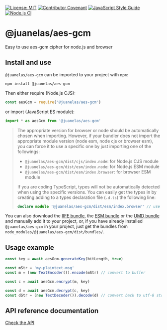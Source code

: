[![License: MIT](https://img.shields.io/badge/License-MIT-yellow.svg)](LICENSE)
[![Contributor Covenant](https://img.shields.io/badge/Contributor%20Covenant-2.1-4baaaa.svg)](CODE_OF_CONDUCT.md)
[![JavaScript Style Guide](https://img.shields.io/badge/code_style-standard-brightgreen.svg)](https://standardjs.com)
[![Node.js CI](https://github.com/juanelas/aes-gcm/actions/workflows/build-and-test.yml/badge.svg)](https://github.com/juanelas/aes-gcm/actions/workflows/build-and-test.yml)

# @juanelas/aes-gcm

Easy to use aes-gcm cipher for node.js and browser

## Install and use

`@juanelas/aes-gcm` can be imported to your project with `npm`:

```console
npm install @juanelas/aes-gcm
```

Then either require (Node.js CJS):

```javascript
const aesGcm = require('@juanelas/aes-gcm')
```

or import (JavaScript ES module):

```javascript
import * as aesGcm from '@juanelas/aes-gcm'
```

> The appropriate version for browser or node should be automatically chosen when importing. However, if your bundler does not import the appropriate module version (node esm, node cjs or browser esm), you can force it to use a specific one by just importing one of the followings:
>
> - `@juanelas/aes-gcm/dist/cjs/index.node`: for Node.js CJS module
> - `@juanelas/aes-gcm/dist/esm/index.node`: for Node.js ESM module
> - `@juanelas/aes-gcm/dist/esm/index.browser`: for browser ESM module
>
> If you are coding TypeScript, types will not be automatically detected when using the specific versions. You can easily get the types in by creating adding to a types declaration file (`.d.ts`) the following line:
>
> ```typescript
> declare module '@juanelas/aes-gcm/dist/esm/index.browser' // use the specific file you were importing
> ```

You can also download the [IIFE bundle](https://raw.githubusercontent.com/juanelas/aes-gcm/main/dist/bundle.iife.js), the [ESM bundle](https://raw.githubusercontent.com/juanelas/aes-gcm/main/dist/esm/bundle.min.js) or the [UMD bundle](https://raw.githubusercontent.com/juanelas/aes-gcm/main/dist/bundle.umd.js) and manually add it to your project, or, if you have already installed `@juanelas/aes-gcm` in your project, just get the bundles from `node_modules/@juanelas/aes-gcm/dist/bundles/`.

## Usage example

```typescript
const key = await aesGcm.generateKey(bitLength, true)

const mStr = 'my-plaintext-msg'
const m = (new TextEncoder()).encode(mStr) // convert to buffer

const c = await aesGcm.encrypt(m, key)

const d = await aesGcm.decrypt(c, key)
const dStr = (new TextDecoder()).decode(d) // convert back to utf-8 string 'my-plaintext-msg'
```

## API reference documentation

[Check the API](docs/API.md)
